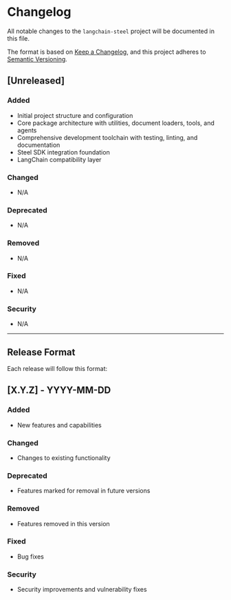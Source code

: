 # Changelog

All notable changes to the `langchain-steel` project will be documented in this file.

The format is based on [Keep a Changelog](https://keepachangelog.com/en/1.0.0/),
and this project adheres to [Semantic Versioning](https://semver.org/spec/v2.0.0.html).

## [Unreleased]

### Added
- Initial project structure and configuration
- Core package architecture with utilities, document loaders, tools, and agents
- Comprehensive development toolchain with testing, linting, and documentation
- Steel SDK integration foundation
- LangChain compatibility layer

### Changed
- N/A

### Deprecated
- N/A

### Removed
- N/A

### Fixed
- N/A

### Security
- N/A

---

## Release Format

Each release will follow this format:

## [X.Y.Z] - YYYY-MM-DD

### Added
- New features and capabilities

### Changed
- Changes to existing functionality

### Deprecated
- Features marked for removal in future versions

### Removed
- Features removed in this version

### Fixed
- Bug fixes

### Security
- Security improvements and vulnerability fixes